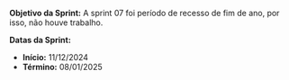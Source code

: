 
**Objetivo da Sprint:**
A sprint 07 foi período de recesso de fim de ano, por isso, não houve trabalho.

**Datas da Sprint:**

- **Início:** 11/12/2024
- **Término:** 08/01/2025




